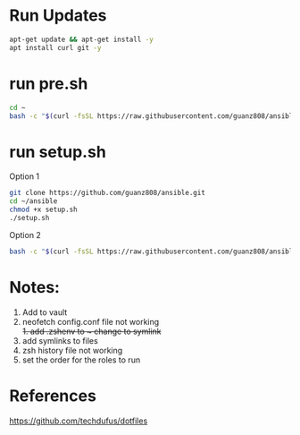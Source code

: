 # Run Updates
```bash
apt-get update && apt-get install -y  
apt install curl git -y  
```
# run pre.sh
```bash
cd ~  
bash -c "$(curl -fsSL https://raw.githubusercontent.com/guanz808/ansible/upgrade/pre.sh)"
``` 
# run setup.sh
Option 1 
```bash
git clone https://github.com/guanz808/ansible.git
cd ~/ansible
chmod +x setup.sh 
./setup.sh
```
Option 2 
```bash
bash -c "$(curl -fsSL https://raw.githubusercontent.com/guanz808/ansible/upgrade/setup.sh)"
```


# Notes:
1. Add <userName> to vault
1. neofetch config.conf file not working  
~~1. add .zshenv to ~ change to symlink~~
1. add symlinks to files
1. zsh history file not working
1. set the order for the roles to run

# References
https://github.com/techdufus/dotfiles